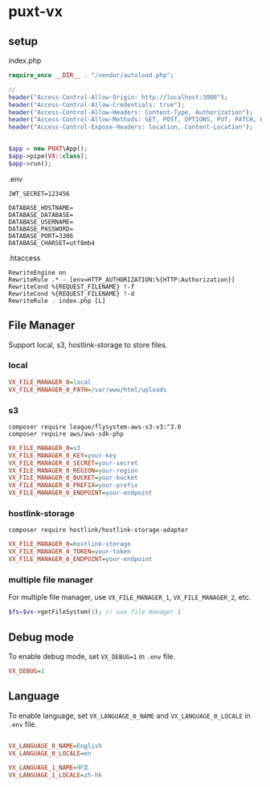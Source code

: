# puxt-vx

## setup
index.php
```php
require_once __DIR__ . "/vendor/autoload.php";

//
header("Access-Control-Allow-Origin: http://localhost:3000");
header("Access-Control-Allow-Credentials: true");
header("Access-Control-Allow-Headers: Content-Type, Authorization");
header("Access-Control-Allow-Methods: GET, POST, OPTIONS, PUT, PATCH, HEAD, DELETE");
header("Access-Control-Expose-Headers: location, Content-Location");


$app = new PUXT\App();
$app->pipe(VX::class);
$app->run();
```

.env
```
JWT_SECRET=123456

DATABASE_HOSTNAME=
DATABASE_DATABASE=
DATABASE_USERNAME=
DATABASE_PASSWORD=
DATABASE_PORT=3306
DATABASE_CHARSET=utf8mb4
```

.htaccess
```
RewriteEngine on
RewriteRule .* - [env=HTTP_AUTHORIZATION:%{HTTP:Authorization}]
RewriteCond %{REQUEST_FILENAME} !-f
RewriteCond %{REQUEST_FILENAME} !-d
RewriteRule . index.php [L]
```

## File Manager

Support local, s3, hostlink-storage to store files.

### local
```ini
VX_FILE_MANAGER_0=local
VX_FILE_MANAGER_0_PATH=/var/www/html/uploads
```

### s3
```
composer require league/flysystem-aws-s3-v3:^3.0
composer require aws/aws-sdk-php
```

```ini
VX_FILE_MANAGER_0=s3
VX_FILE_MANAGER_0_KEY=your-key
VX_FILE_MANAGER_0_SECRET=your-secret
VX_FILE_MANAGER_0_REGION=your-region
VX_FILE_MANAGER_0_BUCKET=your-bucket
VX_FILE_MANAGER_0_PREFIX=your-prefix
VX_FILE_MANAGER_0_ENDPOINT=your-endpoint
```


### hostlink-storage
```
composer require hostlink/hostlink-storage-adapter
```

```ini
VX_FILE_MANAGER_0=hostlink-storage
VX_FILE_MANAGER_0_TOKEN=your-token
VX_FILE_MANAGER_0_ENDPOINT=your-endpoint
```

### multiple file manager
For multiple file manager, use `VX_FILE_MANAGER_1`, `VX_FILE_MANAGER_2`, etc.

```php
$fs=$vx->getFileSystem(1); // use file manager 1
```


## Debug mode
To enable debug mode, set `VX_DEBUG=1` in `.env` file.
```ini
VX_DEBUG=1
```


## Language
To enable language, set `VX_LANGUAGE_0_NAME` and `VX_LANGUAGE_0_LOCALE` in `.env` file.
```ini

VX_LANGUAGE_0_NAME=English
VX_LANGUAGE_0_LOCALE=en

VX_LANGUAGE_1_NAME=中文
VX_LANGUAGE_1_LOCALE=zh-hk
```